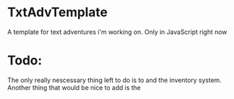 # TxtAdvTemplate
A template for text adventures i'm working on. Only in JavaScript right now
# Todo:
The only really nescessary thing left to do is to and the inventory system. 
Another thing that would be nice to add is the 
